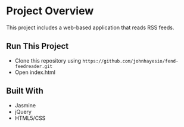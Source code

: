 # Project Overview

This project includes a web-based application that reads RSS feeds. 

## Run This Project
* Clone this repository using `https://github.com/johnhayesio/fend-feedreader.git`
* Open index.html

## Built With
* Jasmine
* jQuery
* HTML5/CSS